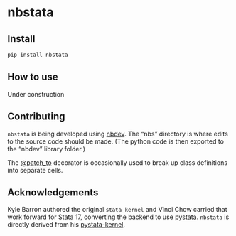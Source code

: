 nbstata
================

<!-- WARNING: THIS FILE WAS AUTOGENERATED! DO NOT EDIT! -->

## Install

``` sh
pip install nbstata
```

## How to use

Under construction

## Contributing

`nbstata` is being developed using [nbdev](https://nbdev.fast.ai/). The
“nbs” directory is where edits to the source code should be made. (The
python code is then exported to the “nbdev” library folder.)

The [@patch_to](https://fastcore.fast.ai/basics.html#patch_to) decorator
is occasionally used to break up class definitions into separate cells.

## Acknowledgements

Kyle Barron authored the original `stata_kernel` and Vinci Chow carried
that work forward for Stata 17, converting the backend to use
[pystata](https://www.stata.com/python/pystata/). `nbstata` is directly
derived from his
[pystata-kernel](https://github.com/ticoneva/pystata-kernel).
